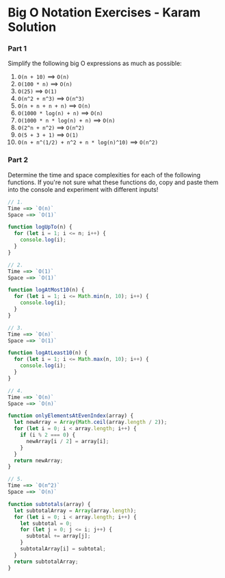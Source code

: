 # Big O Notation Exercises - Karam Solution

### Part 1

Simplify the following big O expressions as much as possible:

1. `O(n + 10)` ==> `O(n)`
2. `O(100 * n)` ==> `O(n)`
3. `O(25)` ==> `O(1)`
4. `O(n^2 + n^3)` ==> `O(n^3)`
5. `O(n + n + n + n)` ==> `O(n)`
6. `O(1000 * log(n) + n)` ==> `O(n)`
7. `O(1000 * n * log(n) + n)` ==> `O(n)`
8. `O(2^n + n^2)` ==> `O(n^2)`
9. `O(5 + 3 + 1)` ==> `O(1)`
10. `O(n + n^(1/2) + n^2 + n * log(n)^10)` ==> `O(n^2)`

### Part 2

Determine the time and space complexities for each of the following functions. If you're not sure what these functions do, copy and paste them into the console and experiment with different inputs!

```js
// 1.
Time ==> `O(n)`
Space ==> `O(1)`

function logUpTo(n) {
  for (let i = 1; i <= n; i++) {
    console.log(i);
  }
}

// 2.
Time ==> `O(1)`
Space ==> `O(1)`

function logAtMost10(n) {
  for (let i = 1; i <= Math.min(n, 10); i++) {
    console.log(i);
  }
}

// 3.
Time ==> `O(n)`
Space ==> `O(1)`

function logAtLeast10(n) {
  for (let i = 1; i <= Math.max(n, 10); i++) {
    console.log(i);
  }
}

// 4.
Time ==> `O(n)`
Space ==> `O(n)`

function onlyElementsAtEvenIndex(array) {
  let newArray = Array(Math.ceil(array.length / 2));
  for (let i = 0; i < array.length; i++) {
    if (i % 2 === 0) {
      newArray[i / 2] = array[i];
    }
  }
  return newArray;
}

// 5.
Time ==> `O(n^2)`
Space ==> `O(n)`

function subtotals(array) {
  let subtotalArray = Array(array.length);
  for (let i = 0; i < array.length; i++) {
    let subtotal = 0;
    for (let j = 0; j <= i; j++) {
      subtotal += array[j];
    }
    subtotalArray[i] = subtotal;
  }
  return subtotalArray;
}
```
